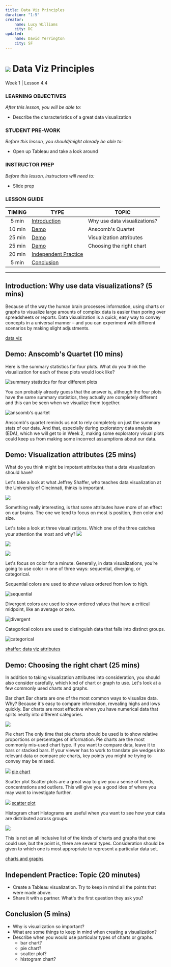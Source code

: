 ```yaml
---
title: Data Viz Principles
duration: "1:5"
creator:
    name: Lucy Williams 
    city: DC
updated:
    name: David Yerrington
    city: SF
---
```


# ![](https://ga-dash.s3.amazonaws.com/production/assets/logo-9f88ae6c9c3871690e33280fcf557f33.png) Data Viz Principles
Week 1 | Lesson 4.4


### LEARNING OBJECTIVES
*After this lesson, you will be able to:*
- Describe the characteristics of a great data visualization


### STUDENT PRE-WORK
*Before this lesson, you should/might already be able to:*
- Open up Tableau and take a look around


### INSTRUCTOR PREP
*Before this lesson, instructors will need to:*
- Slide prep


### LESSON GUIDE
| TIMING  | TYPE  | TOPIC  |
|:-:|---|---|
| 5 min  | [Introduction](#introduction)   | Why use data visualizations?  |
| 10 min  | [Demo](#demo)  | Anscomb's Quartet  |
| 25 min  | [Demo](#demo)  | Visualization attributes   |
| 25 min  | [Demo](#demo)  | Choosing the right chart   |
| 20 min  | [Independent Practice](#ind-practice)  |   |
| 5 min  | [Conclusion](#conclusion)  |   |

---

<a name="Why use data visualizations?"></a>
## Introduction: Why use data visualizations? (5 mins)

Because of the way the human brain processes information, using charts or graphs to 
visualize large amounts of complex data is easier than poring over spreadsheets or 
reports. Data visualization is a quick, easy way to convey concepts in a universal 
manner – and you can experiment with different scenarios by making slight adjustments.

[data viz](http://www.sas.com/en_us/insights/big-data/data-visualization.html)



<a name="Anscombe's Quartet"></a>
## Demo: Anscomb's Quartet (10 mins)

Here is the summary statistics for four plots. What do you think the visualization for 
each of these plots would look like? 

![summary statistics for four different plots](https://github.com/generalassembly-studio/dsi-course-materials/blob/master/curriculum/04-lessons/week-01/4.4-lesson/assets/images/anscombs%20quartet.png)

You can probably already guess that the answer is, although the four plots have the same summary statistics, 
they actually are completely different and this can be seen when we visualize them together. 

![anscomb's quartet](https://github.com/generalassembly-studio/dsi-course-materials/blob/master/curriculum/04-lessons/week-01/4.4-lesson/assets/images/anscombs%20quartert%20visualization.png)

Anscomb's quartet reminds us not to rely completely on just the summary stats of our data. 
And that, especially during exploratory data analysis (EDA), which we will get to in Week 2, 
making some exploratory visual plots could keep us from making some incorrect assumptions 
about our data.



<a name="Visualization attributes"></a>
## Demo: Visualization attributes (25 mins)

What do you think might be impotant attributes that a data visualization should have? 

Let's take a look at what Jeffrey Shaffer, who teaches data visualization at the 
University of Cincinnati, thinks is important. 

![](https://github.com/generalassembly-studio/dsi-course-materials/blob/master/curriculum/04-lessons/week-01/4.4-lesson/assets/images/data%20attributes.png)

Something really interesting, is that some attributes have more of an effect on our brains. 
The one we tend to focus on most is position, then color and size. 

Let's take a look at three visualizations. Which one of the three catches your attention 
the most and why?
![](https://github.com/generalassembly-studio/dsi-course-materials/blob/master/curriculum/04-lessons/week-01/4.4-lesson/assets/images/mixed%20shapes.png)

![](https://github.com/generalassembly-studio/dsi-course-materials/blob/master/curriculum/04-lessons/week-01/4.4-lesson/assets/images/squares%20and%20circles.png)

![](https://github.com/generalassembly-studio/dsi-course-materials/blob/master/curriculum/04-lessons/week-01/4.4-lesson/assets/images/color.png)

Let's focus on color for a minute. Generally, in data visualizations, you’re going to 
use color in one of three ways: sequential, diverging, or categorical. 

Sequential colors are used to show values ordered from low to high.

![sequential](https://github.com/generalassembly-studio/dsi-course-materials/blob/master/curriculum/04-lessons/week-01/4.4-lesson/assets/images/sequential.png)

Divergent colors are used to show ordered values that have a critical midpoint, like an 
average or zero.

![divergent](https://github.com/generalassembly-studio/dsi-course-materials/blob/master/curriculum/04-lessons/week-01/4.4-lesson/assets/images/divergent.png)

Categorical colors are used to distinguish data that falls into distinct groups.

![categorical](https://github.com/generalassembly-studio/dsi-course-materials/blob/master/curriculum/04-lessons/week-01/4.4-lesson/assets/images/categorical.png)

[shaffer: data viz attributes](http://mediashift.org/2016/02/checklist-does-your-data-visualization-say-what-you-think-it-says/)



<a name="Choosing the right chart "></a>
## Demo: Choosing the right chart  (25 mins)

In addition to taking visualization attributes into consideration, you should also 
consider carefully, which kind of chart or graph to use. Let's look at a few commonly 
used charts and graphs. 

Bar chart
Bar charts are one of the most common ways to visualize data. Why? Because it's easy 
to compare information, revealing highs and lows quickly. Bar charts are
most effective when you have numerical data that splits neatly into different
categories.

![](https://github.com/generalassembly-studio/dsi-course-materials/blob/master/curriculum/04-lessons/week-01/4.4-lesson/assets/images/bar%20chart.png)


Pie chart
The only time that pie charts should be used is to show relative proportions 
or percentages of information. Pie charts are the most commonly mis-used chart type.
If you want to compare data, leave it to bars or stacked bars. If your viewer
has to work to translate pie wedges into relevant data or compare pie charts, key points
you might be trying to convey may be missed. 

![](https://github.com/generalassembly-studio/dsi-course-materials/blob/master/curriculum/04-lessons/week-01/4.4-lesson/assets/images/pie%20chart.jpg)
[pie chart](http://www.tv.com/news/learning-about-the-2013-pilot-season-through-pie-charts-136243394841/)

Scatter plot
Scatter plots are a great way to give you a sense of trends, concentrations 
and outliers. This will give you a good idea of where you may want to investigate
further. 

![](https://github.com/generalassembly-studio/dsi-course-materials/blob/master/curriculum/04-lessons/week-01/4.4-lesson/assets/images/scatter%20plot.png)
[scatter plot](https://en.wikibooks.org/wiki/Statistics/Displaying_Data/Scatter_Graphs)

Histogram chart
Histograms are useful when you want to see how your data are distributed across groups.

![](https://github.com/generalassembly-studio/dsi-course-materials/blob/master/curriculum/04-lessons/week-01/4.4-lesson/assets/images/histogram%20chart.png)

This is not an all inclusive list of the kinds of charts and graphs that one 
could use, but the point is, there are several types. Consideration should be
given to which one is most appropriate to represent a particular data set. 

[charts and graphs](https://drive.google.com/file/d/0Bx2SHQGVqWasT1l4NWtLclJJcWM/view)



<a name="ind-practice"></a>
## Independent Practice: Topic (20 minutes)
- Create a Tableau visualization. Try to keep in mind all the points that were made above. 
- Share it with a partner. What's the first question they ask you? 


<a name="conclusion"></a>
## Conclusion (5 mins)
- Why is visualization so important? 
- What are some things to keep in mind when creating a visualization? 
- Describe when you would use particular types of charts or graphs. 
    - bar chart?
    - pie chart? 
    - scatter plot?
    - histogram chart? 
